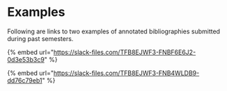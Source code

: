 # Examples

Following are links to two examples of annotated bibliographies submitted during past semesters.

{% embed url="https://slack-files.com/TFB8EJWF3-FNBF6E6J2-0d3e53b3c9" %}

{% embed url="https://slack-files.com/TFB8EJWF3-FNB4WLDB9-dd76c79eb1" %}



